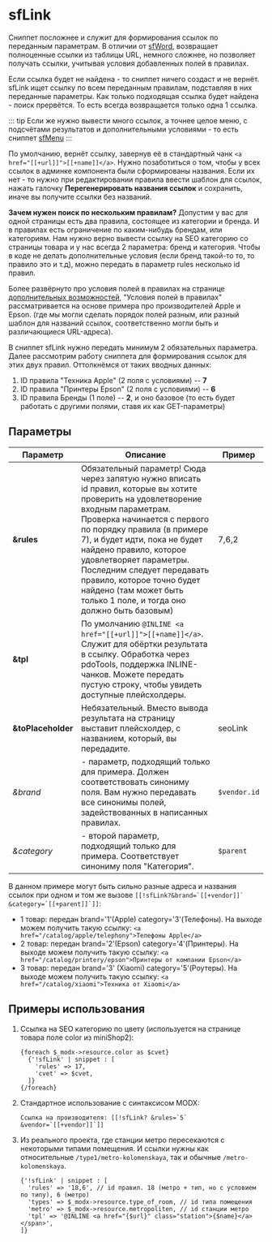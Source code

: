 # sfLink

Сниппет посложнее и служит для формирования ссылок по переданным параметрам.
В отличии от [sfWord][0], возвращает полноценные ссылки из таблицы URL, немного сложнее, но позволяет получать ссылки, учитывая условия добавленных полей в правилах.

Если ссылка будет не найдена - то сниппет ничего создаст и не вернёт. sfLink ищет ссылку по всем переданным правилам, подставляя в них переданные параметры. Как только подходящая ссылка будет найдена - поиск прервётся. То есть всегда возвращается только одна 1 ссылка.

::: tip
Если же нужно вывести много ссылок, а точнее целое меню, с подсчётами результатов и дополнительными условиями - то есть сниппет [sfMenu][2]
:::

По умолчанию, вернёт ссылку, завернув её в стандартный чанк `<a href="[[+url]]">[[+name]]</a>`. Нужно позаботиться о том, чтобы у всех ссылок в админке компонента были сформированы названия. Если их нет - то нужно при редактировании правила ввести шаблон для ссылок, нажать галочку **Перегенерировать названия ссылок** и сохранить, иначе вы получите ссылки без названий.

**Зачем нужен поиск по нескольким правилам?** Допустим у вас для одной страницы есть два правила, состоящее из категории и бренда. И в правилах есть ограничение по каким-нибудь брендам, или категориям. Нам нужно верно вывести ссылку на SEO категорию со страницы товара и у нас всегда 2 параметра: бренд и категория. Чтобы в коде не делать дополнительные условия (если бренд такой-то то, то правило это и т.д), можно передать в параметр rules несколько id правил.

Более развёрнуто про условия полей в правилах на странице [дополнительных возможностей][1], "Условия полей в правилах" рассматривается на основе примера про производителей Apple и Epson. (где мы могли сделать порядок полей разным, или разный шаблон для названий ссылок, соответственно могли быть и различающиеся URL-адреса).

В сниппет sfLink нужно передать минимум 2 обязательных параметра.
Далее рассмотрим работу сниппета для формирования ссылок для этих двух правил. Оттолкнёмся от таких вводных данных:

1. ID правила "Техника Apple" (2 поля с условиями) -- **7**
2. ID правила "Принтеры Epson" (2 поля с условиями) -- **6**
3. ID правила Бренды (1 поле) -- **2**, и оно базовое (то есть будет работать с другими полями, ставя их как GET-параметры)

## Параметры

| Параметр           | Описание                                                                                                                                                                                                                                                                                                                                                                                                             | Пример       |
|--------------------|----------------------------------------------------------------------------------------------------------------------------------------------------------------------------------------------------------------------------------------------------------------------------------------------------------------------------------------------------------------------------------------------------------------------|--------------|
| **&rules**         | Обязательный параметр! Сюда через запятую нужно вписать id правил, которые вы хотите проверить на удовлетворение входным параметрам. Проверка начинается с первого по порядку правила (в примере 7), и будет идти, пока не будет найдено правило, которое удовлетворяет параметры. Последним следует передавать правило, которое точно будет найдено (там может быть только 1 поле, и тогда оно должно быть базовым) | 7,6,2        |
| **&tpl**           | По умолчанию `@INLINE <a href="[[+url]]">[[+name]]</a>`. Служит для обёртки результата в ссылку. Обработка через pdoTools, поддержка INLINE-чанков. Можете передать пустую строку, чтобы увидеть доступные плейсхолдеры.                                                                                                                                                                                             |              |
| **&toPlaceholder** | Небязательный. Вместо вывода результата на страницу выставит плейсхолдер, с названием, который, вы передадите.                                                                                                                                                                                                                                                                                                       | seoLink      |
| *&brand*           | - параметр, подходящий только для примера. Должен соответствовать синониму поля. Вам нужно передавать все синонимы полей, задействованных в написанных правилах.                                                                                                                                                                                                                                                      | `$vendor.id` |
| *&category*        | - второй параметр, подходящий только для примера. Соответствует синониму поля "Категория".                                                                                                                                                                                                                                                                                                                           | `$parent`    |

В данном примере могут быть сильно разные адреса и названия ссылок при одном и том же вызове ```[[!sfLink?&brand=`[[+vendor]]` &category=`[[+parent]]`]]```:

* 1 товар: передан brand='1'(Apple) category='3'(Телефоны). На выходе можем получить такую ссылку: `<a href="/catalog/apple/telephony">Телефоны Apple</a>`
* 2 товар: передан brand='2'(Epson) category='4'(Принтеры). На выходе можем получить такую ссылку: `<a href="/catalog/printery/epson">Принтеры от компании Epson</a>`
* 3 товар: передан brand='3' (Xiaomi) category='5'(Роутеры). На выходе можем получить такую ссылку: `<a href="/catalog/xiaomi">Техника от Xiaomi</a>`

## Примеры использования

1. Ссылка на SEO категорию по цвету (используется на странице товара поле color из miniShop2):

    ```fenom
    {foreach $_modx->resource.color as $cvet}
      {'!sfLink' | snippet : [
        'rules' => 17,
        'cvet' => $cvet,
      ]}
    {/foreach}
    ```

2. Стандартное использование с синтаксисом MODX:

    ```modx
    Ссылка на производителя: [[!sfLink? &rules=`5` &vendor=`[[+vendor]]`]]
    ```

3. Из реального проекта, где станции метро пересекаются с некоторыми типами помещения. И ссылки нужны как относительные `/type1/metro-kolomenskaya`, так и обычные `/metro-kolomenskaya`.

    ```fenom
    {'!sfLink' | snippet : [
      'rules' => '18,6', // id правил. 18 (метро + тип, но с условием по типу), 6 (метро)
      'types' => $_modx->resource.type_of_room, // id типа помещения
      'metro' => $_modx->resource.metropoliten, // id станции метро
      'tpl' => '@INLINE <a href="{$url}" class="station">{$name}</a></span>',
    ]}
    ```

[0]: /components/seofilter/snippets/sfword
[1]: /components/seofilter/additional-features
[2]: /components/seofilter/snippets/sfmenu
